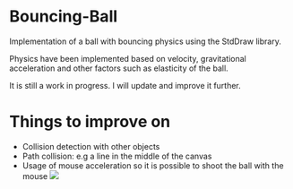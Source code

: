 # Bouncing-Ball
Implementation of a ball with bouncing physics using the StdDraw library.

Physics have been implemented based on velocity, gravitational acceleration and other factors such as elasticity of the ball.

It is still a work in progress. I will update and improve it further.

# Things to improve on
- Collision detection with other objects
- Path collision: e.g a line in the middle of the canvas
- Usage of mouse acceleration so it is possible to shoot the ball with the mouse
![](https://gfycat.com/alarmingoptimaldoe)
